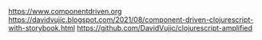 
https://www.componentdriven.org
https://davidvujic.blogspot.com/2021/08/component-driven-clojurescript-with-storybook.html
https://github.com/DavidVujic/clojurescript-amplified
